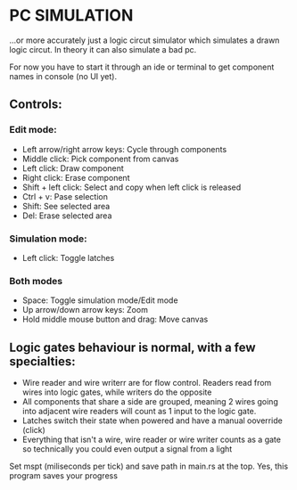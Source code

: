 # PC SIMULATION

...or more accurately just a logic circut simulator which simulates a drawn logic circut. In theory it can also simulate a bad pc.



For now you have to start it through an ide or terminal to get component names in console (no UI yet).

## Controls:
### Edit mode:
 - Left arrow/right arrow keys: Cycle through components
 - Middle click: Pick component from canvas
 - Left click: Draw component
 - Right click: Erase component
 - Shift + left click: Select and copy when left click is released
 - Ctrl + v: Pase selection
 - Shift: See selected area
 - Del: Erase selected area
### Simulation mode:
 - Left click: Toggle latches
### Both modes
 - Space: Toggle simulation mode/Edit mode
 - Up arrow/down arrow keys: Zoom
 - Hold middle mouse button and drag: Move canvas

## Logic gates behaviour is normal, with a few specialties:
- Wire reader and wire writerr are for flow control. Readers read from wires into logic gates, while writers do the opposite
- All components that share a side are grouped, meaning 2 wires going into adjacent wire readers will count as 1 input to the logic gate.
- Latches switch their state when powered and have a manual ooverride (click)
- Everything that isn't a wire, wire reader or wire writer counts as a gate so technically you could even output a signal from a light

Set mspt (miliseconds per tick) and save path in main.rs at the top. Yes, this program saves your progress
